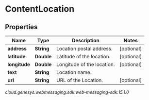 # ContentLocation


## Properties

| Name | Type | Description | Notes |
| ------------ | ------------- | ------------- | ------------- |
| **address** | **String** | Location postal address. |  [optional] |
| **latitude** | **Double** | Latitude of the location. |  [optional] |
| **longitude** | **Double** | Longitude of the location. |  [optional] |
| **text** | **String** | Location name. |  |
| **url** | **String** | URL of the Location. |  [optional] |




_cloud.genesys.webmessaging.sdk:web-messaging-sdk:15.1.0_

